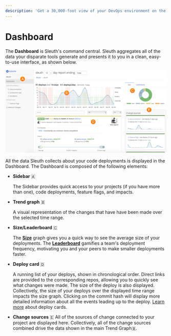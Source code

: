 ```yaml
---
description: 'Get a 30,000-foot view of your DevOps environment on the Sleuth Dashboard.'
---
```


# Dashboard

The **Dashboard** is Sleuth's command central. Sleuth aggregates all of the data your disparate tools generate and presents it to you in a clean, easy-to-use interface, as shown below. 

![](../.gitbook/assets/dashboard-with-size.png)

All the data Sleuth collects about your code deployments is displayed in the Dashboard. The Dashboard is composed of the following elements: 

* **Sidebar** 🇦 

  The Sidebar provides quick access to your projects \(if you have more than one\), code deployments, feature flags, and impacts. 

* **Trend graph** 🇧 

  A visual representation of the changes that have have been made over the selected time range.

* **Size/Leaderboard** 🇨 

  The [**Size**](../resources/terminology.md#size) graph gives you a quick way to see the average size of your deployments. The [**Leaderboard**](../resources/terminology.md#leaderboard) gamifies a team's deployment frequency, motivating you and your peers to make smaller deployments faster. 

* **Deploy card** 🇩 

  A running list of your deploys, shown in chronological order. Direct links are provided to the corresponding repos, allowing you to quickly see what changes were made. The size of the deploy is also displayed. Collectively, the size of your deploys over the displayed time range impacts the size graph. Clicking on the commit hash will display more detailed information about all the events leading up to the deploy. [Learn more](../resources/terminology.md#deploy-cards) about deploy cards. 

* **Change sources** 🇪 All of the sources of change connected to your project are displayed here. Collectively, all of the change sources combined drive the data shown in the main Trend Graph🇧.

